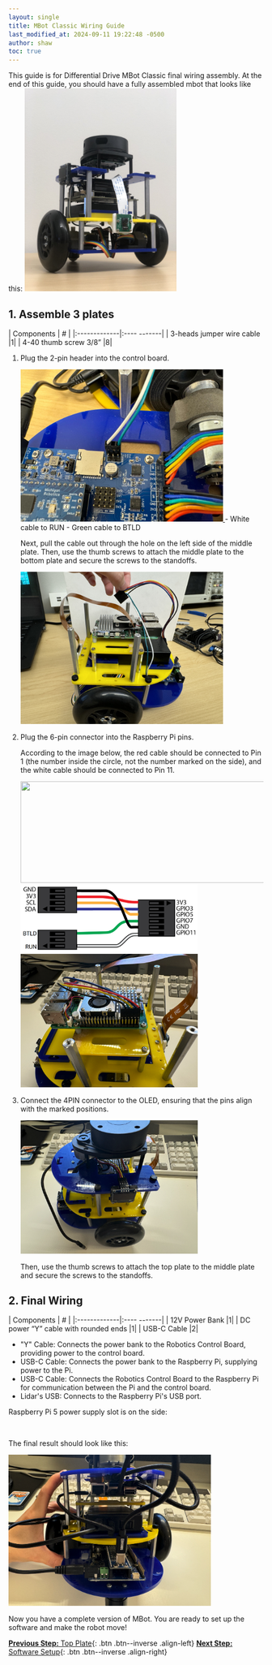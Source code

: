 ```yaml
---
layout: single
title: MBot Classic Wiring Guide
last_modified_at: 2024-09-11 19:22:48 -0500
author: shaw
toc: true
---
```


This guide is for Differential Drive MBot Classic final wiring assembly. At the end of this guide, you should have a fully assembled mbot that looks like this:
<a class="image-link" href="/assets/images/hardware/classic/assembly/wiring/0-mbot.jpg">
    <img src="/assets/images/hardware/classic/assembly/wiring/0-mbot.jpg" alt="" style="height:400px;"/>
</a>

## 1. Assemble 3 plates

| Components     | #         |
|:-------------|:---- -------|
|  3-heads jumper wire cable |1|
|  4-40 thumb screw 3/8” |8|

1. Plug the 2-pin header into the control board.

    <a class="image-link" href="/assets/images/hardware/classic/assembly/wiring/1-final-assemble1.jpg">
        <img src="/assets/images/hardware/classic/assembly/wiring/1-final-assemble1.jpg" alt="" style="max-width:400px;"/>
    </a>
    - White cable to RUN
    - Green cable to BTLD

    Next, pull the cable out through the hole on the left side of the middle plate. Then, use the thumb screws to attach the middle plate to the bottom plate and secure the screws to the standoffs.

    <a class="image-link" href="/assets/images/hardware/classic/assembly/wiring/1-final-assemble2.png">
        <img src="/assets/images/hardware/classic/assembly/wiring/1-final-assemble2.png" alt="" style="max-width:400px;"/>
    </a>

2. Plug the 6-pin connector into the Raspberry Pi pins.

    According to the image below, the red cable should be connected to Pin 1 (the number inside the circle, not the number marked on the side), and the white cable should be connected to Pin 11.
    <div class="popup-gallery">
    <a href="https://pinout-ai.s3.eu-west-2.amazonaws.com/raspberry-pi-5-gpio-pinout-diagram.webp" title=""><img src="https://pinout-ai.s3.eu-west-2.amazonaws.com/raspberry-pi-5-gpio-pinout-diagram.webp" width="800" height="200"></a>
    <a href="/assets/images/hardware/classic/assembly/middlePlate/3-jumper-wires2.jpg" title=""><img src="/assets/images/hardware/classic/assembly/middlePlate/3-jumper-wires2.jpg" width="350"></a>
    <a href="/assets/images/hardware/classic/assembly/wiring/1-final-assemble3.png" title=""><img src="/assets/images/hardware/classic/assembly/wiring/1-final-assemble3.png" width="350"></a>
    </div>

3. Connect the 4PIN connector to the OLED, ensuring that the pins align with the marked positions.

    <a class="image-link" href="/assets/images/hardware/classic/assembly/wiring/1-final-assemble4.png">
        <img src="/assets/images/hardware/classic/assembly/wiring/1-final-assemble4.png" alt="" style="max-width:350px;"/>
    </a>

    Then, use the thumb screws to attach the top plate to the middle plate and secure the screws to the standoffs.

## 2. Final Wiring

| Components     | #         |
|:-------------|:---- -------|
|  12V Power Bank |1|
|  DC power “Y” cable with rounded ends |1|
|  USB-C Cable |2|

- "Y" Cable: Connects the power bank to the Robotics Control Board, providing power to the control board.
- USB-C Cable: Connects the power bank to the Raspberry Pi, supplying power to the Pi.
- USB-C Cable: Connects the Robotics Control Board to the Raspberry Pi for communication between the Pi and the control board.
- Lidar's USB: Connects to the Raspberry Pi's USB port.

Raspberry Pi 5 power supply slot is on the side:

<a class="image-link" href="https://cdn.shopify.com/s/files/1/0254/1191/1743/files/5047-5048_description-raspberry-pi-5-features.jpg?v=1695822743">
    <img src="https://cdn.shopify.com/s/files/1/0254/1191/1743/files/5047-5048_description-raspberry-pi-5-features.jpg?v=1695822743" alt="" style="max-width:400px;"/>
</a>


The final result should look like this:

<a class="image-link" href="/assets/images/hardware/classic/assembly/wiring/2-final-wiring1.png">
    <img src="/assets/images/hardware/classic/assembly/wiring/2-final-wiring1.png" alt="" style="max-width:400px;"/>
</a>


Now you have a complete version of MBot. You are ready to set up the software and make the robot move!

[**Previous Step:** Top Plate](/docs/hardware/classic/assembly/mbot-classic-top-plate){: .btn .btn--inverse .align-left}
[**Next Step:** Software Setup](/docs/setup/){: .btn .btn--inverse .align-right}
